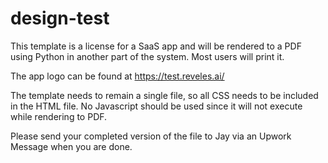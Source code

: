# design-test
This template is a license for a SaaS app and will be rendered to a PDF using Python in another part of the system.  Most users will print it.

The app logo can be found at https://test.reveles.ai/

The template needs to remain a single file, so all CSS needs to be included in the HTML file.  No Javascript should be used since it will not execute while rendering to PDF.

Please send your completed version of the file to Jay via an Upwork Message when you are done.
